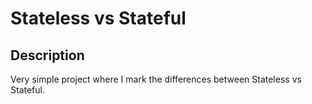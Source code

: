 # Stateless vs Stateful

## Description

Very simple project where I mark the differences between Stateless vs Stateful.
